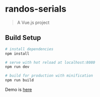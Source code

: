 # randos-serials

> A Vue.js project

## Build Setup

``` bash
# install dependencies
npm install

# serve with hot reload at localhost:8080
npm run dev

# build for production with minification
npm run build
```

Demo is <a href="https://vue-random-serials.firebaseapp.com/">here</a>
